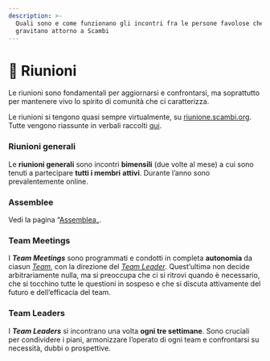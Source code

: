 ```yaml
---
description: >-
  Quali sono e come funzionano gli incontri fra le persone favolose che
  gravitano attorno a Scambi
---
```


# 💆 Riunioni

Le riunioni sono fondamentali per aggiornarsi e confrontarsi, ma soprattutto per mantenere vivo lo spirito di comunità che ci caratterizza.

Le riunioni si tengono quasi sempre virtualmente, su [riunione.scambi.org](https://riunione.scambi.org). Tutte vengono riassunte in verbali raccolti [qui](https://nuvola.scambi.org/f/1114).

### Riunioni generali

Le **riunioni generali** sono incontri **bimensili** (due volte al mese) a cui sono tenuti a partecipare **tutti i membri** **attivi**. Durante l’anno sono prevalentemente online.

### Assemblee

Vedi la pagina “[Assemblea](associazione/assemblea.md)„.

### Team Meetings

I _**Team Meetings**_ sono programmati e condotti in completa **autonomia** da ciasun [_Team_](staff/teams/), con la direzione del [_Team Leader_](staff/team-leaders.md). Quest’ultimə non decide arbitrariamente nulla, ma si preoccupa che ci si ritrovi quando è necessario, che si tocchino tutte le questioni in sospeso e che si discuta attivamente del futuro e dell’efficacia del team.

### Team Leaders

I _**Team Leaders**_ si incontrano una volta **ogni tre settimane**. Sono cruciali per condividere i piani, armonizzare l’operato di ogni team e confrontarsi su necessità, dubbi o prospettive.

